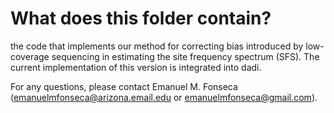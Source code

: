 # What does this folder contain?

the code that implements our method for correcting bias introduced by low-coverage sequencing in estimating the site frequency spectrum (SFS). The current implementation of this version is integrated into dadi.

For any questions, please contact Emanuel M. Fonseca (emanuelmfonseca@arizona.email.edu or emanuelmfonseca@gmail.com).